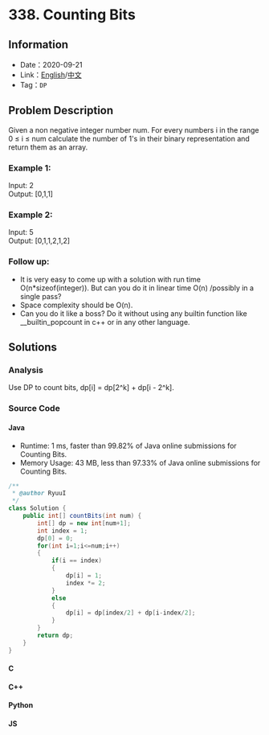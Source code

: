 # 338. Counting Bits
## Information
* Date：2020-09-21
* Link：[English](https://leetcode.com/problems/counting-bits/)/[中文](https://leetcode-cn.com/problems/counting-bits/)
* Tag：`DP`

## Problem Description
Given a non negative integer number num. For every numbers i in the range 0 ≤ i ≤ num calculate the number of 1's in their binary representation and return them as an array.
### Example 1:  
Input: 2   
Output: [0,1,1]
### Example 2:
Input: 5   
Output: [0,1,1,2,1,2]
### Follow up:
* It is very easy to come up with a solution with run time O(n\*sizeof(integer)). But can you do it in linear time O(n) /possibly in a single pass?
* Space complexity should be O(n).
* Can you do it like a boss? Do it without using any builtin function like \_\_builtin\_popcount in c++ or in any other language.

## Solutions  
### Analysis
Use DP to count bits, dp[i] = dp[2^k] + dp[i - 2^k].
### Source Code
#### Java
* Runtime: 1 ms, faster than 99.82% of Java online submissions for Counting Bits.
* Memory Usage: 43 MB, less than 97.33% of Java online submissions for Counting Bits.
```Java
/**
 * @author RyuuI
 */
class Solution {
    public int[] countBits(int num) {
        int[] dp = new int[num+1];
        int index = 1;
        dp[0] = 0;
        for(int i=1;i<=num;i++)
        {
            if(i == index)
            {
                dp[i] = 1;
                index *= 2;
            }
            else
            {
                dp[i] = dp[index/2] + dp[i-index/2];
            }
        }
        return dp;
    }
}
```
#### C
#### C++
#### Python
#### JS
